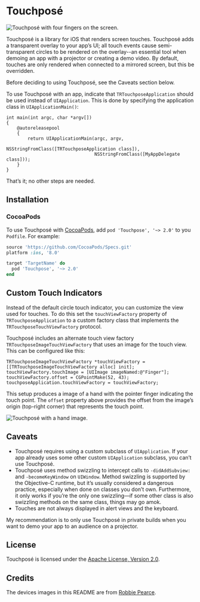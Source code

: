 # Touchposé

![Touchposé with four fingers on the screen.](Touchpose.png)

Touchposé is a library for iOS that renders screen touches. Touchposé
adds a transparent overlay to your app’s UI; all touch events cause
semi-transparent circles to be rendered on the overlay--an essential
tool when demoing an app with a projector or creating a demo video. By
default, touches are only rendered when connected to a mirrored
screen, but this be overridden.

Before deciding to using Touchposé, see the Caveats section below.

To use Touchposé with an app, indicate that `TRTouchposeApplication`
should be used instead of `UIApplication`. This is done by specifying
the application class in `UIApplicationMain()`:

```objc
int main(int argc, char *argv[])
{
    @autoreleasepool
    {
        return UIApplicationMain(argc, argv,
                                 NSStringFromClass([TRTouchposeApplication class]),
                                 NSStringFromClass([MyAppDelegate class]));
    }
}
```

That’s it; no other steps are needed.

## Installation

### CocoaPods

To use Touchposé with [CocoaPods](https://cocoapods.org), add `pod
'Touchpose', '~> 2.0'` to you `Podfile`. For example:

```ruby
source 'https://github.com/CocoaPods/Specs.git'
platform :ios, '8.0'

target 'TargetName' do
  pod 'Touchpose', '~> 2.0'
end
```

## Custom Touch Indicators

Instead of the default circle touch indicator, you can customize the
view used for touches. To do this set the `touchViewFactory` property
of `TRTouchposeApplication` to a custom factory class that implements
the `TRTouchposeTouchViewFactory` protocol.

Touchposé includes an alternate touch view factory
`TRTouchposeImageTouchViewFactory` that uses an image for the touch
view. This can be configured like this:

```objc
TRTouchposeImageTouchViewFactory *touchViewFactory = [[TRTouchposeImageTouchViewFactory alloc] init];
touchViewFactory.touchImage = [UIImage imageNamed:@"Finger"];
touchViewFactory.offset = CGPointMake(52, 43);
touchposeApplication.touchViewFactory = touchViewFactory;

```

This setup produces a image of a hand with the pointer finger
indicating the touch point. The `offset` property above provides the
offset from the image’s origin (top-right corner) that represents the
touch point.

![Touchposé with a hand image.](TouchposeHand.png)

## Caveats

- Touchposé requires using a custom subclass of `UIApplication`. If
  your app already uses some other custom `UIApplication` subclass,
  you can’t use Touchposé.
- Touchposé uses method swizzling to intercept calls to
  `-didAddSubview:` and `-becomeKeyWindow` on `UIWindow`. Method
  swizzling is supported by the Objective-C runtime, but it’s usually
  considered a dangerous practice, especially when done on classes you
  don’t own. Furthermore, it only works if you’re the only one
  swizzling—if some other class is also swizzling methods on the same
  class, things may go amok.
- Touches are not always displayed in alert views and the keyboard.

My recommendation is to only use Touchposé in private builds when you
want to demo your app to an audience on a projector.

## License

Touchposé is licensed under the
[Apache License, Version 2.0](http://www.apache.org/licenses/LICENSE-2.0.html).

## Credits

The devices images in this README are from
[Robbie Pearce](http://robbiepearce.com/devices).
